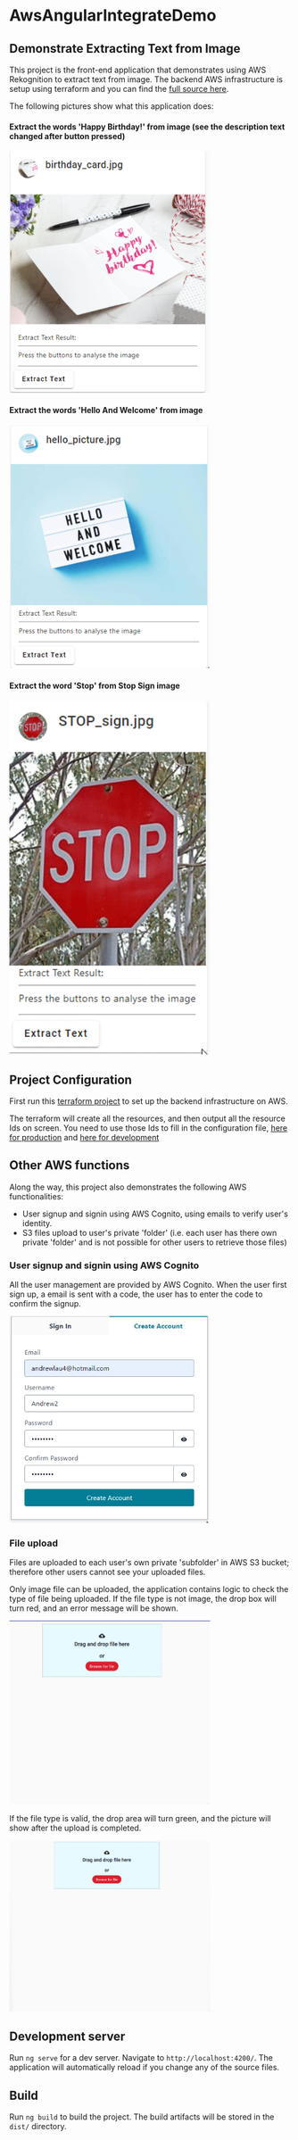 # AwsAngularIntegrateDemo

## Demonstrate Extracting Text from Image
This project is the front-end application that demonstrates using AWS Rekognition to extract text from image.
The backend AWS infrastructure is setup using terraform and you can find the [full source here](https://github.com/andrewlau4/aws-serverless-backend-terraform).

The following pictures show what this application does:

#### Extract the words 'Happy Birthday!' from image (see the description text changed after button pressed)
<img src="readme/text_extract_happy_birthday.gif" alt="Extract Text Happy Birthday" width="360" />

#### Extract the words 'Hello And Welcome' from image
<img src="readme/text_extract_hello.gif" alt="Extract Text Hello And Welcome" width="360" />

#### Extract the word 'Stop' from Stop Sign image
<img src="readme/text_extract_stop_sign.gif" alt="Extract Text Stop" width="360" />

## Project Configuration
First run this [terraform project](https://github.com/andrewlau4/aws-serverless-backend-terraform) to set up the backend infrastructure on AWS.

The terraform will create all the resources, and then output all the resource Ids on screen. You need to use those Ids to fill in the configuration file, [here for production](src/environments/environment.ts) and [here for development](src/environments/environment.development.ts)

## Other AWS functions
Along the way, this project also demonstrates the following AWS functionalities:

* User signup and signin using AWS Cognito, using emails to verify user's identity.
* S3 files upload to user's private 'folder' (i.e. each user has there own private 'folder' and is not possible for other users to retrieve those files)

### User signup and signin using AWS Cognito

All the user management are provided by AWS Cognito. When the user first sign up, a email is sent with a code, the user has to enter the code to confirm the signup.

<img src="readme/user_signup.gif" alt="User Signup" width="360" />


### File upload

Files are uploaded to each user's own private 'subfolder' in AWS S3 bucket; therefore other users cannot see your uploaded files. 

Only image file can be uploaded, the application contains logic to check the type of file being uploaded. If the file type is not image, the drop box will turn red, and an error message will be shown.

<img src="readme/invalid_file_upload.gif" alt="Invalid File Upload" width="360" />

If the file type is valid, the drop area will turn green, and the picture will show after the upload is completed.

<img src="readme/valid_file_upload.gif" alt="Valid File Upload" width="360" />


## Development server

Run `ng serve` for a dev server. Navigate to `http://localhost:4200/`. The application will automatically reload if you change any of the source files.

## Build

Run `ng build` to build the project. The build artifacts will be stored in the `dist/` directory.

